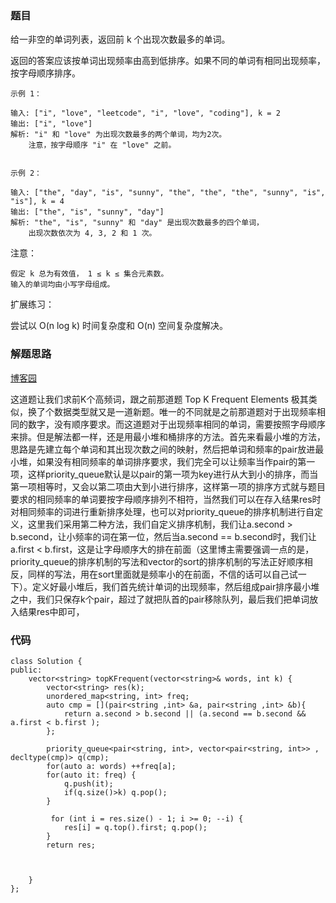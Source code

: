 ### 题目

给一非空的单词列表，返回前 k 个出现次数最多的单词。

返回的答案应该按单词出现频率由高到低排序。如果不同的单词有相同出现频率，按字母顺序排序。
```
示例 1：

输入: ["i", "love", "leetcode", "i", "love", "coding"], k = 2
输出: ["i", "love"]
解析: "i" 和 "love" 为出现次数最多的两个单词，均为2次。
    注意，按字母顺序 "i" 在 "love" 之前。


示例 2：

输入: ["the", "day", "is", "sunny", "the", "the", "the", "sunny", "is", "is"], k = 4
输出: ["the", "is", "sunny", "day"]
解析: "the", "is", "sunny" 和 "day" 是出现次数最多的四个单词，
    出现次数依次为 4, 3, 2 和 1 次。
 ```

注意：
```
假定 k 总为有效值， 1 ≤ k ≤ 集合元素数。
输入的单词均由小写字母组成。
```

扩展练习：

尝试以 O(n log k) 时间复杂度和 O(n) 空间复杂度解决。


### 解题思路
[博客园](https://www.cnblogs.com/grandyang/p/7689927.html)

这道题让我们求前K个高频词，跟之前那道题 Top K Frequent Elements 极其类似，换了个数据类型就又是一道新题。唯一的不同就是之前那道题对于出现频率相同的数字，没有顺序要求。而这道题对于出现频率相同的单词，需要按照字母顺序来排。但是解法都一样，还是用最小堆和桶排序的方法。首先来看最小堆的方法，思路是先建立每个单词和其出现次数之间的映射，然后把单词和频率的pair放进最小堆，如果没有相同频率的单词排序要求，我们完全可以让频率当作pair的第一项，这样priority_queue默认是以pair的第一项为key进行从大到小的排序，而当第一项相等时，又会以第二项由大到小进行排序，这样第一项的排序方式就与题目要求的相同频率的单词要按字母顺序排列不相符，当然我们可以在存入结果res时对相同频率的词进行重新排序处理，也可以对priority_queue的排序机制进行自定义，这里我们采用第二种方法，我们自定义排序机制，我们让a.second > b.second，让小频率的词在第一位，然后当a.second == b.second时，我们让a.first < b.first，这是让字母顺序大的排在前面（这里博主需要强调一点的是，priority_queue的排序机制的写法和vector的sort的排序机制的写法正好顺序相反，同样的写法，用在sort里面就是频率小的在前面，不信的话可以自己试一下）。定义好最小堆后，我们首先统计单词的出现频率，然后组成pair排序最小堆之中，我们只保存k个pair，超过了就把队首的pair移除队列，最后我们把单词放入结果res中即可，

### 代码

```
class Solution {
public:
    vector<string> topKFrequent(vector<string>& words, int k) {
        vector<string> res(k);
        unordered_map<string, int> freq;
        auto cmp = [](pair<string ,int> &a, pair<string ,int> &b){
            return a.second > b.second || (a.second == b.second && a.first < b.first );
        };

        priority_queue<pair<string, int>, vector<pair<string, int>> , decltype(cmp)> q(cmp);      
        for(auto a: words) ++freq[a];
        for(auto it: freq) {
            q.push(it);
            if(q.size()>k) q.pop();
        }

         for (int i = res.size() - 1; i >= 0; --i) {
            res[i] = q.top().first; q.pop();
        }
        return res;



    }
};
```
